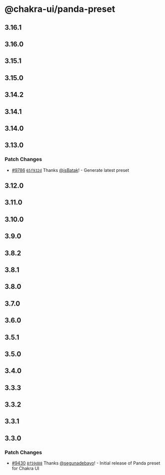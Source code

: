 # @chakra-ui/panda-preset

## 3.16.1

## 3.16.0

## 3.15.1

## 3.15.0

## 3.14.2

## 3.14.1

## 3.14.0

## 3.13.0

### Patch Changes

- [#9786](https://github.com/chakra-ui/chakra-ui/pull/9786)
  [`65f932d`](https://github.com/chakra-ui/chakra-ui/commit/65f932dd52782de35e69157dcac7fee255c4efc0)
  Thanks [@isBatak](https://github.com/isBatak)! - Generate latest preset

## 3.12.0

## 3.11.0

## 3.10.0

## 3.9.0

## 3.8.2

## 3.8.1

## 3.8.0

## 3.7.0

## 3.6.0

## 3.5.1

## 3.5.0

## 3.4.0

## 3.3.3

## 3.3.2

## 3.3.1

## 3.3.0

### Patch Changes

- [#9430](https://github.com/chakra-ui/chakra-ui/pull/9430)
  [`8f59d88`](https://github.com/chakra-ui/chakra-ui/commit/8f59d88a09f5b03838db1a784fff2f0ed9a81c74)
  Thanks [@segunadebayo](https://github.com/segunadebayo)! - Initial release of
  Panda preset for Chakra UI
